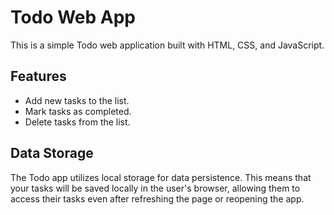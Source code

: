 # Todo Web App

This is a simple Todo web application built with HTML, CSS, and JavaScript.

## Features

- Add new tasks to the list.
- Mark tasks as completed.
- Delete tasks from the list.

## Data Storage

The Todo app utilizes local storage for data persistence. This means that your tasks will be saved locally in the user's browser, allowing them to access their tasks even after refreshing the page or reopening the app.

